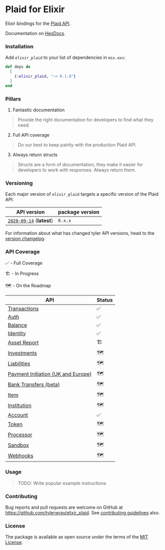 # Plaid for Elixir

Elixir bindings for the [Plaid API](https://plaid.com/docs/api).

Documentation on [HexDocs](https://hexdocs.pm/elixir_plaid).

### Installation

Add `elixir_plaid` to your list of dependencies in `mix.exs`:

```elixir
def deps do
  [
    {:elixir_plaid, "~> 0.1.0"}
  ]
end
```

### Pillars

1. Fantastic documentation

> Provide the right documentation for developers to find what they need.

2. Full API coverage

> Do our best to keep pairity with the production Plaid API.

3. Always return structs

> Structs are a form of documentation, they make it easier for developers to work with responses. Always return them.

### Versioning

Each major version of `elixir_plaid` targets a specific version of the Plaid API:

| API version                                         | package version |
| --------------------------------------------------- | --------------- |
| [`2020-09-14`][api-version-2020-09-14] (**latest**) | `0.x.x`         |

For information about what has changed tyler API versions, head to the [version changelog][version-changelog].

### API Coverage

✅ - Full Coverage

🏗 - In Progress

🗺 - On the Roadmap

| API                                                                                                         | Status |
| ----------------------------------------------------------------------------------------------------------- | ------ |
| [Transactions](https://plaid.com/docs/api/products/#transactions)                                           | ✅     |
| [Auth](https://plaid.com/docs/api/products/#auth)                                                           | ✅     |
| [Balance](https://plaid.com/docs/api/products/#balance)                                                     | ✅     |
| [Identity](https://plaid.com/docs/api/products/#identity)                                                   | ✅     |
| [Asset Report](https://plaid.com/docs/api/products/#assets)                                                 | 🏗      |
| [Investments](https://plaid.com/docs/api/products/#investments)                                             | 🗺      |
| [Liabilities](https://plaid.com/docs/api/products/#liabilities)                                             | 🗺      |
| [Payment Initiation (UK and Europe)](https://plaid.com/docs/api/products/#payment-initiation-uk-and-europe) | 🗺      |
| [Bank Transfers (beta)](https://plaid.com/docs/api/products/#bank-transfers-beta)                           | 🗺      |
| [Item](https://plaid.com/docs/api/items/)                                                                   | 🗺      |
| [Institution](https://plaid.com/docs/api/institutions/)                                                     | 🗺      |
| [Account](https://plaid.com/docs/api/accounts/)                                                             | ✅     |
| [Token](https://plaid.com/docs/api/tokens/)                                                                 | 🗺      |
| [Processor](https://plaid.com/docs/api/processors/)                                                         | 🗺      |
| [Sandbox](https://plaid.com/docs/api/sandbox/)                                                              | 🗺      |
| [Webhooks](https://plaid.com/docs/api/webhooks/)                                                            | 🗺      |

### Usage

> TODO: Write popular example instructions

### Contributing

Bug reports and pull requests are welcome on GitHub at https://github.com/tylerwray/elixir_plaid. See [contributing guidelines](CONTRIBUTING.md) also.

### License

The package is available as open source under the terms of the [MIT License](http://opensource.org/licenses/MIT).

[version-changelog]: https://plaid.com/docs/api/versioning/
[api-version-2020-09-14]: https://plaid.com/docs/api/versioning/#2020-09-14
